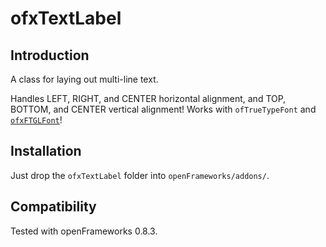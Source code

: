 ofxTextLabel
=====================================

Introduction
------------
A class for laying out multi-line text. 

Handles LEFT, RIGHT, and CENTER horizontal alignment, and TOP, BOTTOM, and CENTER vertical alignment!
Works with `ofTrueTypeFont` and [`ofxFTGLFont`](https://github.com/prisonerjohn/ofxFTGL)!

Installation
------------
Just drop the `ofxTextLabel` folder into `openFrameworks/addons/`.

Compatibility
------------
Tested with openFrameworks 0.8.3.
